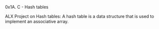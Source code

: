 0x1A. C - Hash tables

ALX Project on Hash tables: A hash table is a data structure that is used to implement an associative array. 
